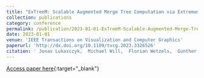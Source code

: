 ```yaml
---
title: "ExTreeM: Scalable Augmented Merge Tree Computation via Extremum Graphs"
collection: publications
category: conference
permalink: /publication/2023-01-01-ExTreeM-Scalable-Augmented-Merge-Tree-Computation-via-Extremum-Graphs
date: 2023-01-01
venue: 'IEEE Transactions on Visualization and Computer Graphics'
paperurl: 'http://dx.doi.org/10.1109/tvcg.2023.3326526'
citation: ' Jonas Lukasczyk,  Michael Will,  Florian Wetzels,  Gunther Weber,  Christoph Garth, &quot;ExTreeM: Scalable Augmented Merge Tree Computation via Extremum Graphs.&quot; IEEE Transactions on Visualization and Computer Graphics, 2023.'
---
```

[Access paper here](http://dx.doi.org/10.1109/tvcg.2023.3326526){:target="_blank"}
